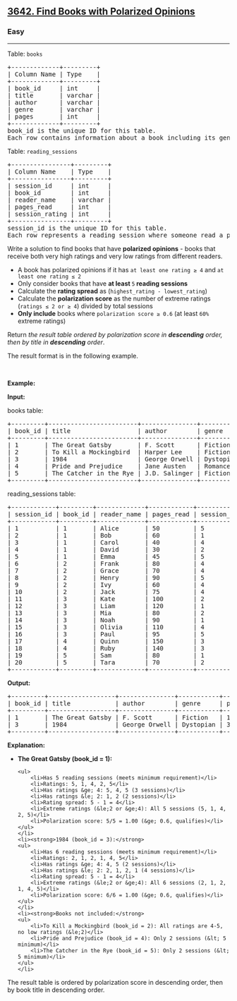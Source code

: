 <h2><a href="https://leetcode.com/problems/find-books-with-polarized-opinions/">3642. Find Books with Polarized Opinions</a></h2><h3>Easy</h3><hr><p>Table: <code>books</code></p>

<pre>
+-------------+---------+
| Column Name | Type    |
+-------------+---------+
| book_id     | int     |
| title       | varchar |
| author      | varchar |
| genre       | varchar |
| pages       | int     |
+-------------+---------+
book_id is the unique ID for this table.
Each row contains information about a book including its genre and page count.
</pre>

<p>Table: <code>reading_sessions</code></p>

<pre>
+----------------+---------+
| Column Name    | Type    |
+----------------+---------+
| session_id     | int     |
| book_id        | int     |
| reader_name    | varchar |
| pages_read     | int     |
| session_rating | int     |
+----------------+---------+
session_id is the unique ID for this table.
Each row represents a reading session where someone read a portion of a book. session_rating is on a scale of 1-5.
</pre>

<p>Write a solution to find books that have <strong>polarized opinions</strong> - books that receive both very high ratings and very low ratings from different readers.</p>

<ul>
	<li>A book has polarized opinions if it has <code>at least one rating &ge; 4</code> and <code>at least one rating &le; 2</code></li>
	<li>Only consider books that have <strong>at least </strong><code>5</code><strong> reading sessions</strong></li>
	<li>Calculate the <strong>rating spread</strong> as (<code>highest_rating - lowest_rating</code>)</li>
	<li>Calculate the <strong>polarization score</strong> as the number of extreme ratings (<code>ratings &le; 2 or &ge; 4</code>) divided by total sessions</li>
	<li><strong>Only include</strong> books where <code>polarization score &ge; 0.6</code> (at least <code>60%</code> extreme ratings)</li>
</ul>

<p>Return <em>the result table ordered by polarization score in <strong>descending</strong> order, then by title in <strong>descending</strong> order</em>.</p>

<p>The result format is in the following example.</p>

<p>&nbsp;</p>
<p><strong class="example">Example:</strong></p>

<div class="example-block">
<p><strong>Input:</strong></p>

<p>books table:</p>

<pre class="example-io">
+---------+------------------------+---------------+----------+-------+
| book_id | title                  | author        | genre    | pages |
+---------+------------------------+---------------+----------+-------+
| 1       | The Great Gatsby       | F. Scott      | Fiction  | 180   |
| 2       | To Kill a Mockingbird  | Harper Lee    | Fiction  | 281   |
| 3       | 1984                   | George Orwell | Dystopian| 328   |
| 4       | Pride and Prejudice    | Jane Austen   | Romance  | 432   |
| 5       | The Catcher in the Rye | J.D. Salinger | Fiction  | 277   |
+---------+------------------------+---------------+----------+-------+
</pre>

<p>reading_sessions table:</p>

<pre class="example-io">
+------------+---------+-------------+------------+----------------+
| session_id | book_id | reader_name | pages_read | session_rating |
+------------+---------+-------------+------------+----------------+
| 1          | 1       | Alice       | 50         | 5              |
| 2          | 1       | Bob         | 60         | 1              |
| 3          | 1       | Carol       | 40         | 4              |
| 4          | 1       | David       | 30         | 2              |
| 5          | 1       | Emma        | 45         | 5              |
| 6          | 2       | Frank       | 80         | 4              |
| 7          | 2       | Grace       | 70         | 4              |
| 8          | 2       | Henry       | 90         | 5              |
| 9          | 2       | Ivy         | 60         | 4              |
| 10         | 2       | Jack        | 75         | 4              |
| 11         | 3       | Kate        | 100        | 2              |
| 12         | 3       | Liam        | 120        | 1              |
| 13         | 3       | Mia         | 80         | 2              |
| 14         | 3       | Noah        | 90         | 1              |
| 15         | 3       | Olivia      | 110        | 4              |
| 16         | 3       | Paul        | 95         | 5              |
| 17         | 4       | Quinn       | 150        | 3              |
| 18         | 4       | Ruby        | 140        | 3              |
| 19         | 5       | Sam         | 80         | 1              |
| 20         | 5       | Tara        | 70         | 2              |
+------------+---------+-------------+------------+----------------+
</pre>

<p><strong>Output:</strong></p>

<pre class="example-io">
+---------+------------------+---------------+-----------+-------+---------------+--------------------+
| book_id | title            | author        | genre     | pages | rating_spread | polarization_score |
+---------+------------------+---------------+-----------+-------+---------------+--------------------+
| 1       | The Great Gatsby | F. Scott      | Fiction   | 180   | 4             | 1.00               |
| 3       | 1984             | George Orwell | Dystopian | 328   | 4             | 1.00               |
+---------+------------------+---------------+-----------+-------+---------------+--------------------+
</pre>

<p><strong>Explanation:</strong></p>

<ul>
	<li><strong>The Great Gatsby (book_id = 1):</strong>

	<ul>
		<li>Has 5 reading sessions (meets minimum requirement)</li>
		<li>Ratings: 5, 1, 4, 2, 5</li>
		<li>Has ratings &ge; 4: 5, 4, 5 (3 sessions)</li>
		<li>Has ratings &le; 2: 1, 2 (2 sessions)</li>
		<li>Rating spread: 5 - 1 = 4</li>
		<li>Extreme ratings (&le;2 or &ge;4): All 5 sessions (5, 1, 4, 2, 5)</li>
		<li>Polarization score: 5/5 = 1.00 (&ge; 0.6, qualifies)</li>
	</ul>
	</li>
	<li><strong>1984 (book_id = 3):</strong>
	<ul>
		<li>Has 6 reading sessions (meets minimum requirement)</li>
		<li>Ratings: 2, 1, 2, 1, 4, 5</li>
		<li>Has ratings &ge; 4: 4, 5 (2 sessions)</li>
		<li>Has ratings &le; 2: 2, 1, 2, 1 (4 sessions)</li>
		<li>Rating spread: 5 - 1 = 4</li>
		<li>Extreme ratings (&le;2 or &ge;4): All 6 sessions (2, 1, 2, 1, 4, 5)</li>
		<li>Polarization score: 6/6 = 1.00 (&ge; 0.6, qualifies)</li>
	</ul>
	</li>
	<li><strong>Books not included:</strong>
	<ul>
		<li>To Kill a Mockingbird (book_id = 2): All ratings are 4-5, no low ratings (&le;2)</li>
		<li>Pride and Prejudice (book_id = 4): Only 2 sessions (&lt; 5 minimum)</li>
		<li>The Catcher in the Rye (book_id = 5): Only 2 sessions (&lt; 5 minimum)</li>
	</ul>
	</li>
</ul>

<p>The result table is ordered by polarization score in descending order, then by book title in descending order.</p>
</div>
